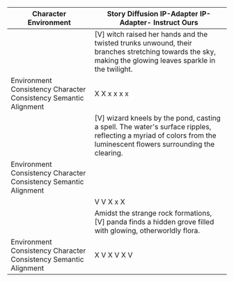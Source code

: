 | Character Environment | Story Diffusion IP-Adapter IP-Adapter- Instruct Ours |
| --- | --- |
|  | [V] witch raised her hands and the twisted trunks unwound, their branches stretching towards the sky, making the glowing leaves sparkle in the twilight. |
| Environment Consistency Character Consistency Semantic Alignment | X X x x x x |
|  | [V] wizard kneels by the pond, casting a spell. The water's surface ripples, reflecting a myriad of colors from the luminescent flowers surrounding the clearing. |
| Environment Consistency Character Consistency Semantic Alignment |  |
|  | V V X x X |
|  | Amidst the strange rock formations, [V] panda finds a hidden grove filled with glowing, otherworldly flora. |
| Environment Consistency Character Consistency Semantic Alignment | X V X V X V |

